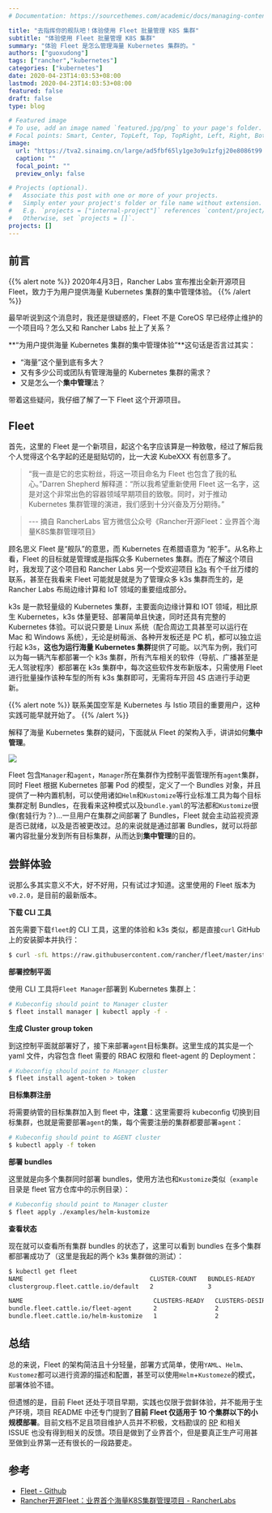 ```yaml
---
# Documentation: https://sourcethemes.com/academic/docs/managing-content/

title: "去指挥你的舰队吧！体验使用 Fleet 批量管理 K8S 集群"
subtitle: "体验使用 Fleet 批量管理 K8S 集群"
summary: "体验 Fleet 是怎么管理海量 Kubernetes 集群的。"
authors: ["guoxudong"]
tags: ["rancher","kubernetes"]
categories: ["kubernetes"]
date: 2020-04-23T14:03:53+08:00
lastmod: 2020-04-23T14:03:53+08:00
featured: false
draft: false
type: blog

# Featured image
# To use, add an image named `featured.jpg/png` to your page's folder.
# Focal points: Smart, Center, TopLeft, Top, TopRight, Left, Right, BottomLeft, Bottom, BottomRight.
image:
  url: "https://tva2.sinaimg.cn/large/ad5fbf65ly1ge3o9u1zfgj20e8086t99.jpg"
  caption: ""
  focal_point: ""
  preview_only: false

# Projects (optional).
#   Associate this post with one or more of your projects.
#   Simply enter your project's folder or file name without extension.
#   E.g. `projects = ["internal-project"]` references `content/project/deep-learning/index.md`.
#   Otherwise, set `projects = []`.
projects: []
---
```


## 前言

{{% alert note %}}
2020年4月3日，Rancher Labs 宣布推出全新开源项目 Fleet，致力于为用户提供海量 Kubernetes 集群的集中管理体验。
{{% /alert %}}


最早听说到这个消息时，我还是很疑惑的，Fleet 不是 CoreOS 早已经停止维护的一个项目吗？怎么又和 Rancher Labs 扯上了关系？

**“为用户提供海量 Kubernetes 集群的集中管理体验”**这句话是否言过其实：

- “海量”这个量到底有多大？
- 又有多少公司或团队有管理海量的 Kubernetes 集群的需求？
- 又是怎么一个**集中管理**法？

带着这些疑问，我仔细了解了一下 Fleet 这个开源项目。

## Fleet

首先，这里的 Fleet 是一个新项目，起这个名字应该算是一种致敬，经过了解后我个人觉得这个名字起的还是挺贴切的，比一大波 KubeXXX 有创意多了。

>“我一直是它的忠实粉丝，将这一项目命名为 Fleet 也包含了我的私心。”Darren Shepherd 解释道：“所以我希望重新使用 Fleet 这一名字，这是对这个非常出色的容器领域早期项目的致敬。同时，对于推动 Kubernetes 集群管理的演进，我们感到十分兴奋及万分期待。”

> --- 摘自 RancherLabs 官方微信公众号《Rancher开源Fleet：业界首个海量K8S集群管理项目》

顾名思义 Fleet 是“舰队”的意思，而 Kubernetes 在希腊语意为 “舵手”。从名称上看，Fleet 的目标就是管理或是指挥众多 Kubernetes 集群。而在了解这个项目时，我发现了这个项目和 Rancher Labs 另一个受欢迎项目 [k3s](https://k3s.io/) 有个千丝万缕的联系，甚至在我看来 Fleet 可能就是就是为了管理众多 k3s 集群而生的，是 Rancher Labs 布局边缘计算和 IoT 领域的重要组成部分。

k3s 是一款轻量级的 Kubernetes 集群，主要面向边缘计算和 IOT 领域，相比原生 Kubernetes，k3s 体量更轻、部署简单且快速，同时还具有完整的 Kubernetes 体验。可以说只要是 Linux 系统（配合周边工具甚至可以运行在 Mac 和 Windows 系统），无论是树莓派、各种开发板还是 PC 机，都可以独立运行起 k3s，**这也为运行海量 Kubernetes 集群**提供了可能。以汽车为例，我们可以为每一辆汽车都部署一个 k3s 集群，所有汽车相关的软件（导航、广播甚至是无人驾驶程序）都部署在 k3s 集群中，每次这些软件发布新版本，只需使用 Fleet 进行批量操作该种车型的所有 k3s 集群即可，无需将车开回 4S 店进行手动更新。

{{% alert note %}}
联系美国空军是 Kubernetes 与 Istio 项目的重要用户，这种实践可能早就开始了。
{{% /alert %}}

解释了海量 Kubernetes 集群的疑问，下面就从 Fleet 的架构入手，讲讲如何**集中管理**。

![](https://tva1.sinaimg.cn/large/ad5fbf65ly1ge3o40xe41j20qx0ljdm7.jpg)

Fleet 包含`Manager`和`agent`，`Manager`所在集群作为控制平面管理所有`agent`集群，同时 Fleet 根据 Kubernetes 部署 Pod 的模型，定义了一个 Bundles 对象，并且提供了一种内置机制，可以使用诸如`Helm`和`Kustomize`等行业标准工具为每个目标集群定制 Bundles，在我看来这种模式以及`bundle.yaml`的写法都和`Kustomize`很像(套娃行为？)...一旦用户在集群之间部署了 Bundles，Fleet 就会主动监视资源是否已就绪，以及是否被更改过。总的来说就是通过部署 Bundles，就可以将部署内容批量分发到所有目标集群，从而达到**集中管理**的目的。

## 尝鲜体验

说那么多其实意义不大，好不好用，只有试过才知道。这里使用的 Fleet 版本为`v0.2.0`，是目前的最新版本。

**下载 CLI 工具**

首先需要下载`fleet`的 CLI 工具，这里的体验和 k3s 类似，都是直接`curl` GitHub 上的安装脚本并执行：

```bash
$ curl -sfL https://raw.githubusercontent.com/rancher/fleet/master/install.sh | sh -
```

**部署控制平面**

使用 CLI 工具将`Fleet Manager`部署到 Kubernetes 集群上：

```bash
# Kubeconfig should point to Manager cluster
$ fleet install manager | kubectl apply -f -
```

**生成 Cluster group token**

到这控制平面就部署好了，接下来部署`agent`目标集群。这里生成的其实是一个 yaml 文件，内容包含 fleet 需要的 RBAC 权限和 fleet-agent 的 Deployment：

```bash
# Kubeconfig should point to Manager cluster
$ fleet install agent-token > token
```

**目标集群注册**

将需要纳管的目标集群加入到 fleet 中，**注意**：这里需要将 kubeconfig 切换到目标集群，也就是需要部署`agent`的集，每个需要注册的集群都要部署`agent`：

```bash
# Kubeconfig should point to AGENT cluster
$ kubectl apply -f token
```

**部署 bundles**

这里就是向多个集群同时部署 bundles，使用方法也和`Kustomize`类似（`example` 目录是 fleet 官方仓库中的示例目录）：

```bash
# Kubeconfig should point to Manager cluster
$ fleet apply ./examples/helm-kustomize
```

**查看状态**

现在就可以查看所有集群 bundles 的状态了，这里可以看到 bundles 在多个集群都部署成功了（这里是我起的两个 k3s 集群做的测试）：

```bash
$ kubectl get fleet
NAME                                   CLUSTER-COUNT   BUNDLES-READY   BUNDLES-DESIRED   STATUS
clustergroup.fleet.cattle.io/default   2               3               4                 Modified: 1 (helm-kustomize )

NAME                                    CLUSTERS-READY   CLUSTERS-DESIRED   STATUS
bundle.fleet.cattle.io/fleet-agent      2                2
bundle.fleet.cattle.io/helm-kustomize   1                2                  Modified: 1 (default-default-group/cluster-5a186072-acbd-4f54-8f22-fb1651ce902f )
```

## 总结

总的来说，Fleet 的架构简洁且十分轻量，部署方式简单，使用`YAML`、`Helm`、`Kustomez`都可以进行资源的描述和配置，甚至可以使用`Helm`+`Kustomeze`的模式，部署体验不错。

但遗憾的是，目前 Fleet 还处于项目早期，实践也仅限于尝鲜体验，并不能用于生产环境，项目 README 中还专门提到了**目前 Fleet 仅适用于 10 个集群以下的小规模部署**。目前文档不足且项目维护人员并不积极，文档勘误的 [RP](https://github.com/rancher/fleet/pull/32) 和相关 ISSUE 也没有得到相关的反馈。项目是做到了业界首个，但是要真正生产可用甚至做到业界第一还有很长的一段路要走。

## 参考

* [Fleet - Github](https://github.com/rancher/fleet)
* [Rancher开源Fleet：业界首个海量K8S集群管理项目 - RancherLabs](https://mp.weixin.qq.com/s/byErGqVBtm4kdv58OZFt_w)